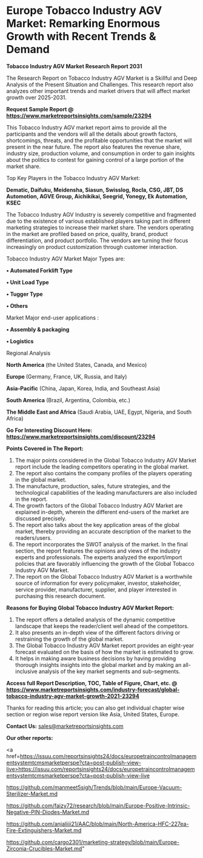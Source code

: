 # Europe Tobacco Industry AGV Market: Remarking Enormous Growth with Recent Trends & Demand

<strong>Tobacco Industry AGV Market Research Report 2031</strong>

The Research Report on Tobacco Industry AGV Market is a Skillful and Deep Analysis of the Present Situation and Challenges. This research report also analyzes other important trends and market drivers that will affect market growth over 2025-2031.

<strong>Request Sample Report @ <a href=https://www.marketreportsinsights.com/sample/23294>https://www.marketreportsinsights.com/sample/23294</a></strong>

This Tobacco Industry AGV market report aims to provide all the participants and the vendors will all the details about growth factors, shortcomings, threats, and the profitable opportunities that the market will present in the near future. The report also features the revenue share, industry size, production volume, and consumption in order to gain insights about the politics to contest for gaining control of a large portion of the market share.

Top Key Players in the Tobacco Industry AGV Market:

<strong>Dematic, Daifuku, Meidensha, Siasun, Swisslog, Rocla, CSG, JBT, DS Automotion, AGVE Group, Aichikikai, Seegrid, Yonegy, Ek Automation, KSEC</strong>

The Tobacco Industry AGV Industry is severely competitive and fragmented due to the existence of various established players taking part in different marketing strategies to increase their market share. The vendors operating in the market are profiled based on price, quality, brand, product differentiation, and product portfolio. The vendors are turning their focus increasingly on product customization through customer interaction.

Tobacco Industry AGV Market Major Types are:

<strong>• Automated Forklift Type

• Unit Load Type

• Tugger Type

• Others</strong>

Market Major end-user applications :

<strong>• Assembly & packaging

• Logistics</strong>

Regional Analysis

</u><strong><b>North America</b></strong> (the United States, Canada, and Mexico)

<strong><b>Europe </b></strong>(Germany, France, UK, Russia, and Italy)

<strong><b>Asia-Pacific</b></strong> (China, Japan, Korea, India, and Southeast Asia)

<strong><b>South America</b></strong> (Brazil, Argentina, Colombia, etc.)

<strong><b>The Middle East and Africa</b></strong> (Saudi Arabia, UAE, Egypt, Nigeria, and South Africa)

<strong>Go For Interesting Discount Here: <a href=https://www.marketreportsinsights.com/discount/23294>https://www.marketreportsinsights.com/discount/23294</a></strong>

<strong>Points Covered in The Report:</strong>
<ol>
  <li>The major points considered in the Global Tobacco Industry AGV Market report include the leading competitors operating in the global market.</li>
  <li>The report also contains the company profiles of the players operating in the global market.</li>
  <li>The manufacture, production, sales, future strategies, and the technological capabilities of the leading manufacturers are also included in the report.</li>
  <li>The growth factors of the Global Tobacco Industry AGV Market are explained in-depth, wherein the different end-users of the market are discussed precisely.</li>
  <li>The report also talks about the key application areas of the global market, thereby providing an accurate description of the market to the readers/users.</li>
  <li>The report incorporates the SWOT analysis of the market. In the final section, the report features the opinions and views of the industry experts and professionals. The experts analyzed the export/import policies that are favorably influencing the growth of the Global Tobacco Industry AGV Market.</li>
  <li>The report on the Global Tobacco Industry AGV Market is a worthwhile source of information for every policymaker, investor, stakeholder, service provider, manufacturer, supplier, and player interested in purchasing this research document.</li>
</ol>
<strong>Reasons for Buying Global Tobacco Industry AGV Market Report:</strong>

<ol>
  <li>The report offers a detailed analysis of the dynamic competitive landscape that keeps the reader/client well ahead of the competitors.</li>
  <li>It also presents an in-depth view of the different factors driving or restraining the growth of the global market.</li>
  <li>The Global Tobacco Industry AGV Market report provides an eight-year forecast evaluated on the basis of how the market is estimated to grow.</li>
  <li>It helps in making aware business decisions by having providing thorough insights insights into the global market and by making an all-inclusive analysis of the key market segments and sub-segments.</li>
</ol>
<strong>Access full Report Description, TOC, Table of Figure, Chart, etc. @ <a href=https://www.marketreportsinsights.com/industry-forecast/global-tobacco-industry-agv-market-growth-2021-23294>https://www.marketreportsinsights.com/industry-forecast/global-tobacco-industry-agv-market-growth-2021-23294</a></strong>


Thanks for reading this article; you can also get individual chapter wise section or region wise report version like Asia, United States, Europe.

<strong>Contact Us:</strong>
sales@marketreportsinsights.com

<strong>Our other reports:</strong>

<a href=https://issuu.com/reportsinsights24/docs/europetraincontrolmanagementsystemtcmsmarketperspe?cta=post-publish-view-live>https://issuu.com/reportsinsights24/docs/europetraincontrolmanagementsystemtcmsmarketperspe?cta=post-publish-view-live</a>

<a href=https://github.com/manmeet5sigh/Trends/blob/main/Europe-Vacuum-Sterilizer-Market.md>https://github.com/manmeet5sigh/Trends/blob/main/Europe-Vacuum-Sterilizer-Market.md</a>

<a href=https://github.com/faizy72/research/blob/main/Europe-Positive-Intrinsic-Negative-PIN-Diodes-Market.md>https://github.com/faizy72/research/blob/main/Europe-Positive-Intrinsic-Negative-PIN-Diodes-Market.md</a>

<a href=https://github.com/anjaliiii21/AAC/blob/main/North-America-HFC-227ea-Fire-Extinguishers-Market.md>https://github.com/anjaliiii21/AAC/blob/main/North-America-HFC-227ea-Fire-Extinguishers-Market.md</a>

<a href=https://github.com/cargo2301/marketing-strategy/blob/main/Europe-Zirconia-Crucibles-Market.md>https://github.com/cargo2301/marketing-strategy/blob/main/Europe-Zirconia-Crucibles-Market.md</a>"
